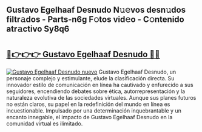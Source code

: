 ## Gustavo Egelhaaf Desnudo N𝚞𝚎vos desn𝚞dos filtr𝚊dos - Parts-n6g F𝚘tos vid𝚎o - C𝚘ntenido atr𝚊ctivo Sy8q6

# <h2><a href="http://mb5bl3t.tromn.icu/?c=Gustavo+Egelhaaf+Desnudo">🔗👉👉👉 Gustavo Egelhaaf Desnudo 🔗🔗</a></h2>

[![Gustavo Egelhaaf Desnudo nuevo](https://i.imgur.com/pEAQMta.gif)](http://mb5bl3t.tromn.icu/?c=Gustavo+Egelhaaf+Desnudo)
Gustavo Egelhaaf Desnudo, un personaje complejo y estimulante, elude la clasificación directa. Su innovador estilo de comunicación en línea ha cautivado y enfurecido a sus seguidores, encendiendo debates sobre ética, autorrepresentación y la naturaleza evolutiva de las sociedades virtuales. Aunque sus planes futuros no están claros, su papel en la redefinición del mundo en línea es incuestionable. Impulsado por una determinación inquebrantable y un encanto innegable, el impacto de Gustavo Egelhaaf Desnudo en la comunidad virtual es ilimitado.
